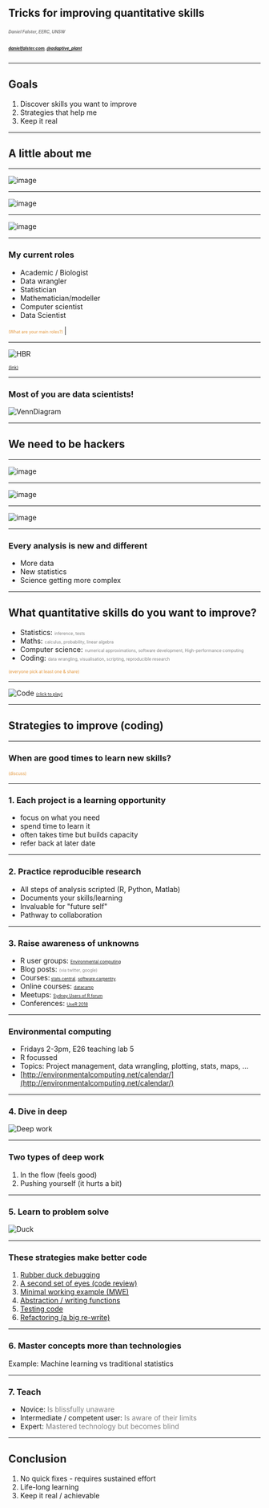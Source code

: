 ## Tricks for improving quantitative skills
##### <span style="font-size:0.6em; color:gray"> Daniel Falster, EERC, UNSW </span>
##### <span style="font-size:0.6em; color:gray"> [danielfalster.com](danielfalster.com), [@adaptive_plant](https://twitter.com/adaptive_plant)</span>

---

## Goals

1. Discover skills you want to improve
2. Strategies that help me
3. Keep it real

---

## A little about me

---
![image](assets/Falster_eqns.jpg)

---
![image](assets/code.png)

---
![image](assets/Dandigit.jpg)

---

### My current roles

- Academic / Biologist
- Data wrangler
- Statistician
- Mathematician/modeller
- Computer scientist
- Data Scientist

<span style="font-size:0.6em; color:#e49436"> (What are your main roles?) </span>|

---

![HBR](assets/Data_scientist.png)

<span style="font-size:0.6em; color:#e49436"> [(link)](https://hbr.org/2012/10/data-scientist-the-sexiest-job-of-the-21st-century) </span>

---

### Most of you are data scientists!

![VennDiagram](assets/VennDiagram.png)

---

## We need to be hackers

---
![image](assets/GenBank.jpg)

---
![image](assets/Sensors.png)

---
![image](assets/MOL.png)

---

### Every analysis is new and different

- More data
- New statistics
- Science getting more complex

---

## What quantitative skills do you want to improve?

- Statistics: <span style="font-size:0.6em; color:gray">
inference, tests </span>
- Maths: <span style="font-size:0.6em; color:gray">calculus, probability, linear algebra</span>
- Computer science: <span style="font-size:0.6em; color:gray">numerical approximations, software development, High-performance computing</span>
- Coding: <span style="font-size:0.6em; color:gray">data wrangling, visualisation, scripting, reproducible research</span>

<span style="font-size:0.6em; color:#e49436"> (everyone pick at least one & share) </span>

---

![Code](assets/LearnToCode.png)
<span style="font-size:0.6em"> [(click to play)](https://www.youtube.com/watch?v=qYZF6oIZtfc) </span>

---

## Strategies to improve (coding)

---

### When are good times to learn new skills?

<span style="font-size:0.6em; color:#e49436"> (discuss) </span>

---

### 1. Each project is a learning opportunity

- focus on what you need
- spend time to learn it
- often takes time but builds capacity
- refer back at later date


---

### 2. Practice reproducible research

- All steps of analysis scripted (R, Python, Matlab)
- Documents your skills/learning
- Invaluable for "future self"
- Pathway to collaboration

---

### 3. Raise awareness of unknowns

- R user groups: <span style="font-size:0.6em; color:gray"> [Environmental computing](http://environmentalcomputing.net/calendar/) </span>
- Blog posts: <span style="font-size:0.6em; color:gray"> (via twitter, google) </span>
- Courses:<span style="font-size:0.6em; color:gray"> [stats central](http://www.analytical.unsw.edu.au/facilities/stats-central-2), [software carpentry](software-carpentry.org), </span>
- Online courses: <span style="font-size:0.6em; color:gray">[datacamp](https://www.datacamp.com/)</span>
- Meetups: <span style="font-size:0.6em; color:gray">[Sydney Users of R forum](https://www.meetup.com/R-Users-Sydney) </span>
- Conferences: <span style="font-size:0.6em; color:gray"> [UseR 2018](https://www.r-project.org/conferences.html) </span>

---

### Environmental computing

- Fridays 2-3pm, E26 teaching lab 5
- R focussed
- Topics: Project management, data wrangling, plotting, stats, maps, ...
- [http://environmentalcomputing.net/calendar/](http://environmentalcomputing.net/calendar/)

---

### 4. Dive in deep

![Deep work](https://images-na.ssl-images-amazon.com/images/I/41k-9d0WZyL._SX322_BO1,204,203,200_.jpg)

---

### Two types of deep work

1. In the flow (feels good)
2. Pushing yourself (it hurts a bit)


---

### 5. Learn to problem solve

![Duck](https://upload.wikimedia.org/wikipedia/commons/d/d5/Rubber_duck_assisting_with_debugging.jpg)

---

### These strategies make better code

1. [Rubber duck debugging](https://rubberduckdebugging.com/)
2. [A second set of eyes (code review)](https://en.wikipedia.org/wiki/Code_review)
3. [Minimal working example (MWE)](https://en.wikipedia.org/wiki/Minimal_Working_Example)
4. [Abstraction / writing functions](https://en.wikipedia.org/wiki/Abstraction)
5. [Testing code](https://en.wikipedia.org/wiki/Unit_testing)
6. [Refactoring (a big re-write)](https://en.wikipedia.org/wiki/Code_refactoring)

---

### 6. Master concepts more than technologies

Example: Machine learning vs traditional statistics

---

### 7. Teach

* Novice:  <span style="color:grey">Is blissfully unaware  </span>
* Intermediate / competent user:  <span style="color:grey"> Is aware of their limits </span>
* Expert: <span style="color:grey"> Mastered technology but becomes blind </span>

---

## Conclusion

1. No quick fixes - requires sustained effort
2. Life-long learning
3. Keep it real / achievable
